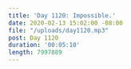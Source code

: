 ```yaml
---
title: 'Day 1120: Impossible.'
date: 2020-02-13 15:02:00 -08:00
file: "/uploads/day1120.mp3"
post: Day 1120
duration: '00:05:10'
length: 7997889
---
```


